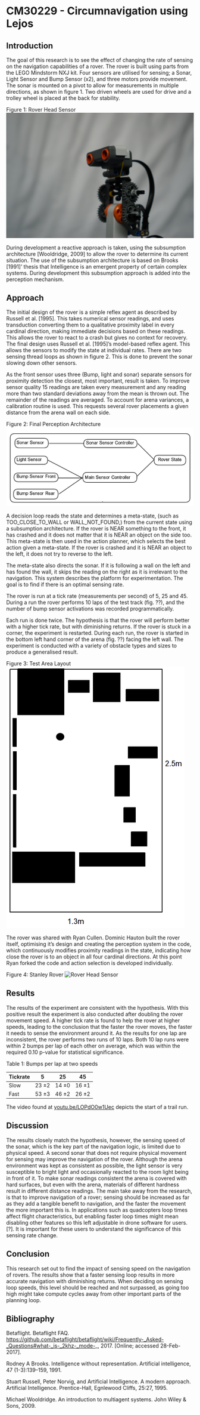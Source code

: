 # CM30229 - Circumnavigation using Lejos

## Introduction

The goal of this research is to see the effect of changing the rate of sensing on the navigation capabilities of a rover. The rover is built using parts from the LEGO Mindstorm NXJ kit. Four sensors are utilised for sensing; a Sonar, Light Sensor and Bump Sensor (x2), and three motors provide movement.
The sonar is mounted on a pivot to allow for measurements in multiple directions, as shown in figure 1. Two driven wheels are used for drive and a trolley wheel is placed at the back for stability.

Figure 1: Rover Head Sensor
![Rover Head Sensor](https://github.com/domhauton/CM30229-Intelligent-Control-Systems-Lejos/blob/master/writeup/dominic/img/headshot.JPG)

During development a reactive approach is taken, using the subsumption architecture [Wooldridge, 2009] to allow the rover to determine its current situation.
The use of the subsumption architecture is based on Brooks [1991]’ thesis that Intelligence is an emergent property of certain complex systems. During development this subsumption approach is added into the perception mechanism.

## Approach

The initial design of the rover is a simple reflex agent as described by Russell et al. [1995]. This takes numerical sensor readings, and uses transduction converting them to a qualitative proximity label in every cardinal direction, making immediate decisions based on these readings. This allows the rover to react to a crash but gives no context for recovery.
The final design uses Russell et al. [1995]’s model-based reflex agent. This allows the sensors to modify the state at individual rates. There are two sensing thread loops as shown in figure 2. This is done to prevent the sonar slowing down other sensors.

As the front sensor uses three (Bump, light and sonar) separate sensors for proximity detection the closest, most important, result is taken. To improve sensor quality 15 readings are taken every measurement and any reading more than two standard deviations away from the mean is thrown out. The remainder of the readings are averaged.
To account for arena variances, a calibration routine is used. This requests several rover placements a given distance from the arena wall on each side.

Figure 2: Final Perception Architecture
![Rover Head Sensor](https://github.com/domhauton/CM30229-Intelligent-Control-Systems-Lejos/blob/master/writeup/dominic/img/sensing-diagram.jpg)

A decision loop reads the state and determines a meta-state, (such as TOO_CLOSE_TO_WALL or WALL_NOT_FOUND,) from the current state using a subsumption architecture. If the rover is NEAR something to the front, it has crashed and it does not matter that it is NEAR an object on the side too. This meta-state is then used in the action planner, which selects the best action given a meta-state. If the rover is crashed and it is NEAR an object to the left, it does not try to reverse to the left.

The meta-state also directs the sonar. If it is following a wall on the left and has found the wall, it skips the reading on the right as it is irrelevant to the navigation. This system describes the platform for experimentation. The goal is to find if there is an optimal sensing rate.

The rover is run at a tick rate (measurements per second) of 5, 25 and 45. During a run the rover performs 10 laps of the test track (fig. ??), and the number of bump sensor activations was recorded programmatically.

Each run is done twice. The hypothesis is that the rover will perform better with a higher tick rate, but with diminishing returns. If the rover is stuck in a corner, the experiment is restarted. During each run, the rover is started in the bottom left hand corner of the arena (fig. ??) facing the left wall. The experiment is conducted with a variety of obstacle types and sizes to produce a generalised result.

Figure 3: Test Area Layout
![Rover Head Sensor](https://github.com/domhauton/CM30229-Intelligent-Control-Systems-Lejos/blob/master/writeup/dominic/img/test-area-layout.png)

The rover was shared with Ryan Cullen. Dominic Hauton built the rover itself, optimising it’s design and creating the perception system in the code, which continuously modifies proximity readings in the state, indicating how close the rover is to an object in all four cardinal directions. At this point Ryan forked the code and action selection is developed individually.

Figure 4: Stanley Rover
![Rover Head Sensor](https://github.com/domhauton/CM30229-Intelligent-Control-Systems-Lejos/blob/master/writeup/dominic/img/full.JPG)

## Results

The results of the experiment are consistent with the hypothesis. With this positive result the experiment is also conducted after doubling the rover movement speed. A higher tick rate is found to help the rover at higher speeds, leading to the conclusion that the faster the rover moves, the faster it needs to sense the environment around it.
As the results for one lap are inconsistent, the rover performs two runs of 10 laps. Both 10 lap runs were within 2 bumps per lap of each other on average, which was within the required 0.10 p-value for statistical significance.

Table 1: Bumps per lap at two speeds

| Tickrate |   5   |  25   |  45   |
| -------- |:-----:|:-----:|:-----:|
| Slow     | 23 ±2 | 14 ±0 | 16 ±1 |
| Fast	   | 53 ±3 | 46 ±2 | 26 ±2 |

The video found at [youtu.be/LOPdO0w1Uec](https://youtu.be/LOPdO0w1Uec) depicts the start of a trail run.

## Discussion

The results closely match the hypothesis, however, the sensing speed of the sonar, which is the key part of the navigation logic, is limited due to physical speed. A second sonar that does not require physical movement for sensing may improve the navigation of the rover.
Although the arena environment was kept as consistent as possible, the light sensor is very susceptible to bright light and occasionally reacted to the room light being in front of it. To make sonar readings consistent the arena is covered with hard surfaces, but even with the arena, materials of different hardness result in different distance readings.
The main take away from the research, is that to improve navigation of a rover; sensing should be increased as far as they add a tangible benefit to navigation, and the faster the movement the more important this is. In applications such as quadcopters loop times affect flight characteristics, but enabling faster loop times might mean disabling other features so this left adjustable in drone software for users. [?]. It is important for these users to understand the significance of this sensing rate change.

## Conclusion

This research set out to find the impact of sensing speed on the navigation of rovers. The results show that a faster sensing loop results in more accurate navigation with diminishing returns.
When deciding on sensing loop speeds, this level should be reached and not surpassed, as going too high might take compute cycles away from other important parts of the planning loop.

## Bibliography

   Betaflight. Betaflight FAQ. https://github.com/betaflight/betaflight/wiki/Frequently-_Asked-_Questions#what-_is-_2khz-_mode-_, 2017. [Online; accessed 28-Feb-2017].

   Rodney A Brooks. Intelligence without representation. Artificial intelligence, 47 (1-3):139–159, 1991.

   Stuart Russell, Peter Norvig, and Artificial Intelligence. A modern approach. Artificial Intelligence. Prentice-Hall, Egnlewood Cliffs, 25:27, 1995.

   Michael Wooldridge. An introduction to multiagent systems. John Wiley & Sons, 2009.
